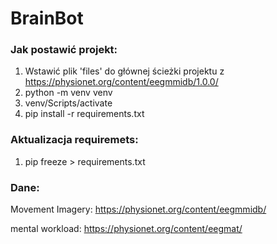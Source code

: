 # BrainBot

### Jak postawić projekt:

1) Wstawić plik 'files' do głównej ścieżki projektu z https://physionet.org/content/eegmmidb/1.0.0/
2) python -m venv venv
3) venv/Scripts/activate
4) pip install -r requirements.txt

### Aktualizacja requiremets:

1) pip freeze > requirements.txt


### Dane:

Movement Imagery:
https://physionet.org/content/eegmmidb/

mental workload:
https://physionet.org/content/eegmat/
